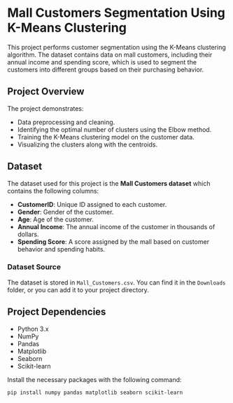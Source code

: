 # Mall Customers Segmentation Using K-Means Clustering

This project performs customer segmentation using the K-Means clustering algorithm. The dataset contains data on mall customers, including their annual income and spending score, which is used to segment the customers into different groups based on their purchasing behavior.

## Project Overview

The project demonstrates:
- Data preprocessing and cleaning.
- Identifying the optimal number of clusters using the Elbow method.
- Training the K-Means clustering model on the customer data.
- Visualizing the clusters along with the centroids.

## Dataset

The dataset used for this project is the **Mall Customers dataset** which contains the following columns:
- **CustomerID**: Unique ID assigned to each customer.
- **Gender**: Gender of the customer.
- **Age**: Age of the customer.
- **Annual Income**: The annual income of the customer in thousands of dollars.
- **Spending Score**: A score assigned by the mall based on customer behavior and spending habits.

### Dataset Source

The dataset is stored in `Mall_Customers.csv`. You can find it in the `Downloads` folder, or you can add it to your project directory.

## Project Dependencies

- Python 3.x
- NumPy
- Pandas
- Matplotlib
- Seaborn
- Scikit-learn

Install the necessary packages with the following command:

```bash
pip install numpy pandas matplotlib seaborn scikit-learn
